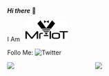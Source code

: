 ***Hi there*** 👋


I Am &nbsp; <img width="100" alt="Screenshot" src="https://github.com/V33RU/v33ru/blob/main/logo%20in%20illustrator.png">



Follo Me:
![[Twitter](https://github.com/johan/svg-cleanups/blob/master/logos/twitter.svg)](https://twitter.com/v33riot)
<a class="icon-twitter social-button color" href="https://twitter.com/v33riot"></a>


<img align='right' src="https://github-readme-stats.vercel.app/api?username=v33ru&show_icons=true&theme=dracula" width="300">

<img align='left' src="https://github-readme-stats.vercel.app/api/top-langs/?username=v33ru&layout=compact" width="200">

